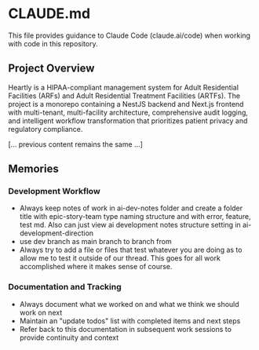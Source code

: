 # CLAUDE.md

This file provides guidance to Claude Code (claude.ai/code) when working with code in this repository.

## Project Overview

Heartly is a HIPAA-compliant management system for Adult Residential Facilities (ARFs) and Adult Residential Treatment Facilities (ARTFs). The project is a monorepo containing a NestJS backend and Next.js frontend with multi-tenant, multi-facility architecture, comprehensive audit logging, and intelligent workflow transformation that prioritizes patient privacy and regulatory compliance.

[... previous content remains the same ...]

## Memories

### Development Workflow
- Always keep notes of work in ai-dev-notes folder and create a folder title with epic-story-team type naming structure and with error, feature, test md. Also can just view ai development notes structure setting in ai-development-direction
- use dev branch as main branch to branch from
- Always try to add a file or files that test whatever you are doing as to allow me to test it outside of our thread. This goes for all work accomplished where it makes sense of course. 

### Documentation and Tracking
- Always document what we worked on and what we think we should work on next
- Maintain an "update todos" list with completed items and next steps
- Refer back to this documentation in subsequent work sessions to provide continuity and context